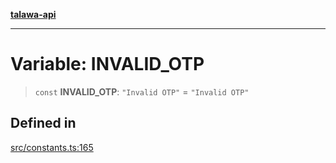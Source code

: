 [**talawa-api**](../../README.md)

***

# Variable: INVALID\_OTP

> `const` **INVALID\_OTP**: `"Invalid OTP"` = `"Invalid OTP"`

## Defined in

[src/constants.ts:165](https://github.com/Suyash878/talawa-api/blob/095e6964ce2a06c1c30d1acf81b6162203f1db91/src/constants.ts#L165)
